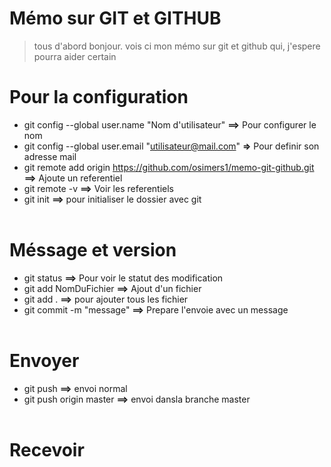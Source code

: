 Mémo sur GIT et GITHUB
======================
>tous d'abord bonjour.  vois ci mon mémo sur git et github qui, j'espere pourra aider certain <br/>

Pour la configuration
=====================

* git config --global user.name "Nom d'utilisateur" **==>** Pour configurer le nom <br/>
* git config --global user.email "utilisateur@mail.com" **=>** Pour definir son adresse mail <br/>
* git remote add origin https://github.com/osimers1/memo-git-github.git **==>** Ajoute un referentiel <br/>
* git remote -v **==>** Voir les referentiels <br/>
* git init **==>** pour initialiser le dossier avec git <br/><br/>

Méssage et version
==================

* git status **==>** Pour voir le statut des modification<br/>
* git add NomDuFichier **==>** Ajout d'un fichier <br/>
* git add . **==>** pour ajouter tous les fichier <br/>
* git commit -m "message" **==>** Prepare l'envoie avec un message<br/><br/>

Envoyer
======

* git push **==>** envoi normal <br/>
* git push origin master **==>** envoi dansla branche master <br/><br/>

Recevoir
========